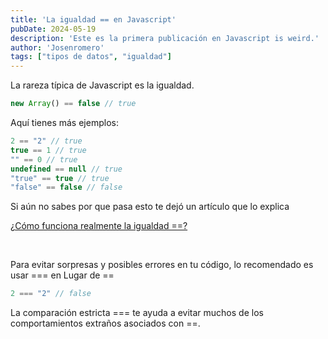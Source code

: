 ```yaml
---
title: 'La igualdad == en Javascript'
pubDate: 2024-05-19
description: 'Este es la primera publicación en Javascript is weird.'
author: 'Josenromero'
tags: ["tipos de datos", "igualdad"]
---
```


La rareza típica de Javascript es la igualdad.

```js
new Array() == false // true
```

Aquí tienes más ejemplos:

```js
2 == "2" // true
true == 1 // true
"" == 0 // true
undefined == null // true
"true" == true // true
"false" == false // false
```

Si aún no sabes por que pasa esto te dejó un artículo que lo explica

<a href='https://midu.dev/como-funciona-el-operador-igualdad-simple-javascript/' target='_blank' rel='noreferrer'>¿Cómo funciona realmente la igualdad ==?</a>

<br>

Para evitar sorpresas y posibles errores en tu código, lo recomendado es usar === en Lugar de ==

```js
2 === "2" // false
```

La comparación estricta === te ayuda a evitar muchos de los comportamientos extraños asociados con ==.

